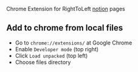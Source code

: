 Chrome Extension for RightToLeft [notion](https://www.notion.so) pages


## Add to chrome from local files

- Go to `chrome://extensions/` at Google Chrome
- Enable `Developer mode` (top right)
- Click `Load unpacked` (top left)
- Choose files directory 